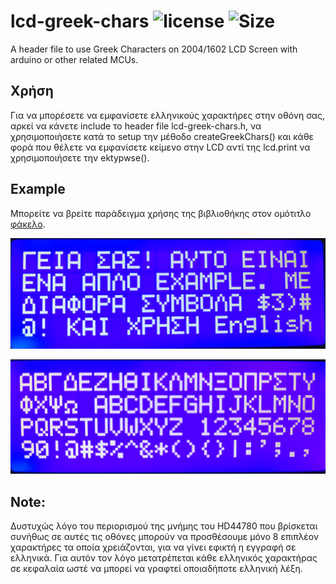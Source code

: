 # lcd-greek-chars ![license](https://img.shields.io/github/license/CSpyridakis/lcd-greek-chars?style=plastic) ![Size](https://img.shields.io/github/repo-size/CSpyridakis/lcd-greek-chars.svg?style=plastic)

A header file to use Greek Characters on 2004/1602 LCD Screen with arduino or other related MCUs.

## Χρήση
Για να μπορέσετε να εμφανίσετε ελληνικούς χαρακτήρες στην οθόνη σας, αρκεί να κάνετε
include το header file lcd-greek-chars.h, να χρησιμοποιήσετε κατά το setup την μέθοδο 
createGreekChars() και κάθε φορά που θέλετε να εμφανίσετε κείμενο στην LCD αντί της lcd.print να χρησιμοποιήσετε την ektypwse(). 

## Example
Μπορείτε να βρείτε παράδειγμα χρήσης της βιβλιοθήκης στον ομότιτλο [φάκελο](./example).

![Example](./doc/example.jpg)

![Example2](./doc/exampl2.jpg)

## Note:
Δυστυχώς λόγο του περιορισμού της μνήμης του HD44780 που βρίσκεται
συνήθως σε αυτές τις οθόνες μπορούν να προσθέσουμε μόνο 8 επιπλέον
χαρακτήρες τα οποία χρειάζονται, για να γίνει εφικτή η εγγραφή σε 
ελληνικά. Για αυτόν τον λόγο μετατρέπεται κάθε ελληνικός χαρακτήρας 
σε κεφαλαία ωστέ να μπορεί να γραφτεί οποιαδήποτε ελληνική λέξη.
